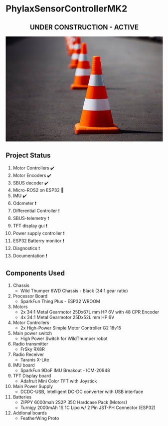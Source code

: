 # PhylaxSensorControllerMK2
<div align="center"> 
<h2>UNDER CONSTRUCTION - ACTIVE </h2>


![Under Construction](orange-cone.jpg)

</div>

## Project Status

1. Motor Controllers        :heavy_check_mark:
2. Motor Encoders           :heavy_check_mark:
3. SBUS decoder             :heavy_check_mark:
4. Micro-ROS2 on ESP32      :hammer:
5. IMU                      :heavy_check_mark:
6. Odometer                 :heavy_exclamation_mark:
7. Differential Controller  :heavy_exclamation_mark:
8. SBUS-telemetry           :heavy_exclamation_mark:
9. TFT display gui          :heavy_exclamation_mark:
10. Power supply controller :heavy_exclamation_mark:
11. ESP32 Batterry monitor  :heavy_exclamation_mark:
12. Diagnostics             :heavy_exclamation_mark:
13. Documentation           :heavy_exclamation_mark:

## Components Used

1. Chassis 
   - Wild Thumper 6WD Chassis - Black (34:1 gear ratio)
2. Processor Board
   - SparkFun Thing Plus - ESP32 WROOM
3. Motors
   - 2x 34:1 Metal Gearmotor 25Dx67L mm HP 6V with 48 CPR Encoder 
   - 4x 34:1 Metal Gearmotor 25Dx52L mm HP 6V
4. Motor Controllers
   - 2x High-Power Simple Motor Controller G2 18v15
5. Main power switch
   - High Power Switch for WildThumper robot
6. Radio transmitter
   - FrSky RX8R
7. Radio Receiver
   - Taranis X-Lite
8. IMU board
   - SparkFun 9DoF IMU Breakout - ICM-20948
9. TFT Display board
   - Adafruit Mini Color TFT with Joystick
10. Main Power Supply
    - DCDC-USB, Intelligent DC-DC converter with USB interface
11. Batteries
    - ZIPPY 6000mah 2S2P 35C Hardcase Pack (Motors)
    - Turnigy 2000mAh 1S 1C Lipo w/ 2 Pin JST-PH Connector (ESP32)
12. Addional boards
    - FeatherWing Proto

